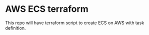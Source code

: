 # AWS ECS terraform

This repo will have terraform script to create ECS on AWS with task definition. 